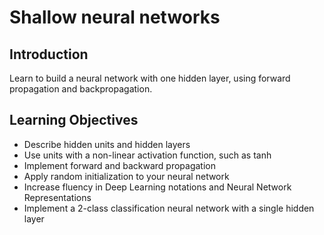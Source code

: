 # Shallow neural networks

## Introduction
Learn to build a neural network with one hidden layer, using forward propagation and backpropagation.

## Learning Objectives
* Describe hidden units and hidden layers
* Use units with a non-linear activation function, such as tanh
* Implement forward and backward propagation
* Apply random initialization to your neural network
* Increase fluency in Deep Learning notations and Neural Network Representations
* Implement a 2-class classification neural network with a single hidden layer
